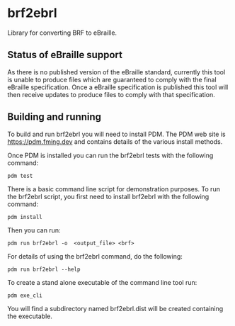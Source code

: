 # brf2ebrl

Library for converting BRF to eBraille.

## Status of eBraille support

As there is no published version of the eBraille standard, currently this tool is
unable to produce files which are guaranteed to comply with the final eBraille
specification. Once a eBraille specification is published this tool will then
receive updates to produce files to comply with that specification.

## Building and running

To build and run brf2ebrl you will need to install PDM. The PDM web site is https://pdm.fming.dev and contains details of the various install methods.

Once PDM is installed you can run the brf2ebrl tests with the following command:
```command line
pdm test
```
There is a basic command line script for demonstration purposes. To run the brf2ebrl script, you first need to install brf2ebrl with the following command:
```command line
pdm install
```
Then you can run:
```command line
pdm run brf2ebrl -o  <output_file> <brf>
```
For details of using the brf2ebrl command, do the following:
```command line
pdm run brf2ebrl --help
```
To create a stand alone executable of the command line tool run:
```command line
pdm exe_cli
```
You will find a subdirectory named brf2ebrl.dist will be created containing the executable.